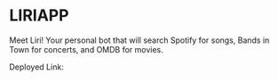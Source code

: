 # LIRIAPP


Meet Liri! Your personal bot that will search Spotify for songs, Bands in Town for concerts, and OMDB for movies. 

Deployed Link: 

